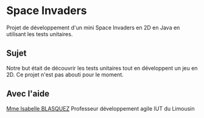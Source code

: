 # Space Invaders
Projet de développement d'un mini Space Invaders en 2D en Java en utilisant les tests unitaires.

## Sujet
Notre but était de découvrir les tests unitaires tout en développent un jeu en 2D. Ce projet n'est pas abouti pour le moment.

## Avec l'aide
[Mme Isabelle BLASQUEZ](https://github.com/iblasquez) Professeur développement agile IUT du Limousin
